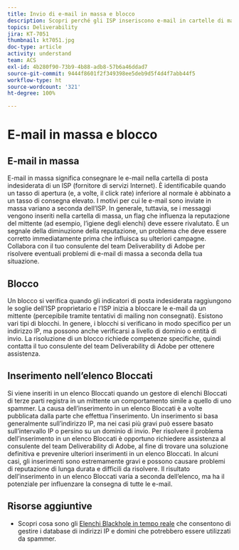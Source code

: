 ```yaml
---
title: Invio di e-mail in massa e blocco
description: Scopri perché gli ISP inseriscono e-mail in cartelle di massa o le bloccano.
topics: Deliverability
jira: KT-7051
thumbnail: kt7051.jpg
doc-type: article
activity: understand
team: ACS
exl-id: 4b280f90-73b9-4b88-adb8-57b6a46ddad7
source-git-commit: 9444f8601f2f349398ee5deb9d5f4d4f7abb44f5
workflow-type: ht
source-wordcount: '321'
ht-degree: 100%

---
```


# E-mail in massa e blocco

## E-mail in massa

E-mail in massa significa consegnare le e-mail nella cartella di posta indesiderata di un ISP (fornitore di servizi Internet). È identificabile quando un tasso di apertura (e, a volte, il click rate) inferiore al normale è abbinato a un tasso di consegna elevato. I motivi per cui le e-mail sono inviate in massa variano a seconda dell’ISP. In generale, tuttavia, se i messaggi vengono inseriti nella cartella di massa, un flag che influenza la reputazione del mittente (ad esempio, l’igiene degli elenchi) deve essere rivalutato. È un segnale della diminuzione della reputazione, un problema che deve essere corretto immediatamente prima che influisca su ulteriori campagne. Collabora con il tuo consulente del team Deliverability di Adobe per risolvere eventuali problemi di e-mail di massa a seconda della tua situazione.

## Blocco

Un blocco si verifica quando gli indicatori di posta indesiderata raggiungono le soglie dell’ISP proprietario e l’ISP inizia a bloccare le e-mail da un mittente (percepibile tramite tentativi di mailing non consegnati). Esistono vari tipi di blocchi. In genere, i blocchi si verificano in modo specifico per un indirizzo IP, ma possono anche verificarsi a livello di dominio o entità di invio. La risoluzione di un blocco richiede competenze specifiche, quindi contatta il tuo consulente del team Deliverability di Adobe per ottenere assistenza.

## Inserimento nell’elenco Bloccati

Si viene inseriti in un elenco Bloccati quando un gestore di elenchi Bloccati di terze parti registra in un mittente un comportamento simile a quello di uno spammer. La causa dell’inserimento in un elenco Bloccati è a volte pubblicata dalla parte che effettua l’inserimento. Un inserimento si basa generalmente sull’indirizzo IP, ma nei casi più gravi può essere basato sull’intervallo IP o persino su un dominio di invio. Per risolvere il problema dell’inserimento in un elenco Bloccati è opportuno richiedere assistenza al consulente del team Deliverability di Adobe, al fine di trovare una soluzione definitiva e prevenire ulteriori inserimenti in un elenco Bloccati. In alcuni casi, gli inserimenti sono estremamente gravi e possono causare problemi di reputazione di lunga durata e difficili da risolvere. Il risultato dell’inserimento in un elenco Bloccati varia a seconda dell’elenco, ma ha il potenziale per influenzare la consegna di tutte le e-mail.

## Risorse aggiuntive

* Scopri cosa sono gli [Elenchi Blackhole in tempo reale](/help/additional-resources/blocklist-databases.md) che consentono di gestire i database di indirizzi IP e domini che potrebbero essere utilizzati da spammer.
